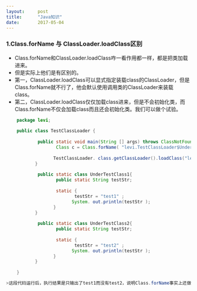 ```yaml
---
layout:     post
title:      "Java知识"
date:       2017-05-04
---
```


<style type="text/css">
p{
	text-indent: 2em;
}
.post img {
  margin-bottom: 0rem;
}
</style>

### 1.Class.forName 与 ClassLoader.loadClass区别

* Class.forName和ClassLoader.loadClass咋一看作用都一样，都是把类加载进来。
* 但是实际上他们是有区别的。
* 第一，ClassLoader.loadClass可以显式指定装载class的ClassLoader，但是Class.forName就不行了，他会默认使用调用类的ClassLoader来装载class。
* 第二，ClassLoader.loadClass仅仅加载class进来，但是不会初始化类，而Class.forName不仅会加载class而且还会初始化类。我们可以做个试验。
```Java
    package levi;  
      
    public class TestClassLoader {  
             
            public static void main(String [] args) throws ClassNotFoundException{  
                   Class c = Class.forName( "levi.TestClassLoader$UnderTestClass1" );  
                    
                  TestClassLoader. class.getClassLoader().loadClass("levi.TestClassLoader$UnderTestClass2" );  
           }  
             
            public static class UnderTestClass1{  
                   public static String testStr;  
                    
                   static {  
                          testStr = "test1" ;  
                         System. out.println(testStr );  
                  }  
           }  
             
            public static class UnderTestClass2{  
                   public static String testStr;  
                    
                   static {  
                          testStr = "test2" ;  
                         System. out.println(testStr );  
                  }  
           }  
      
    }  

>这段代码运行后，执行结果是只输出了test1而没有test2，说明Class.forName事实上还做了初始化的工作。